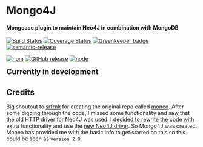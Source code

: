 # Mongo4J
#### Mongoose plugin to maintain Neo4J in combination with MongoDB
[![Build Status](https://travis-ci.org/SvenWesterlaken/mongo4j.svg?branch=master)](https://travis-ci.org/SvenWesterlaken/mongo4j)
[![Coverage Status](https://coveralls.io/repos/github/SvenWesterlaken/mongo4j/badge.svg?branch=master)](https://coveralls.io/github/SvenWesterlaken/mongo4j?branch=master)
[![Greenkeeper badge](https://badges.greenkeeper.io/SvenWesterlaken/mongo4j.svg)](https://greenkeeper.io/)
[![semantic-release](https://img.shields.io/badge/%20%20%F0%9F%93%A6%F0%9F%9A%80-semantic--release-e10079.svg)](https://github.com/semantic-release/semantic-release)

[![npm](https://img.shields.io/npm/v/mongo4j.svg)](https://www.npmjs.com/package/mongo4j)
[![GitHub release](https://img.shields.io/github/release/SvenWesterlaken/mongo4j.svg)](https://github.com/SvenWesterlaken/mongo4j)
[![node](https://img.shields.io/node/v/mongo4j.svg)](https://www.npmjs.com/package/mongo4j)


<b style="font-size: 1.4em">**Currently in development**</b>

## Credits

Big shoutout to [srfrnk](https://github.com/srfrnk) for creating the original repo called [moneo](https://github.com/srfrnk/moneo).
After some digging through the code, I missed some functionality and saw that the old HTTP driver for Neo4J was used.
I decided to rewrite the code with extra functionality and use the [new Neo4J driver](https://github.com/neo4j/neo4j-javascript-driver).
So Mongo4J was created. Moneo has provided me with the basic info to get started on this so this could be seen as `version 2.0`.
